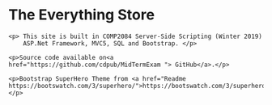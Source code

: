 <h1> The Everything Store </h1>

    <p> This site is built in COMP2084 Server-Side Scripting (Winter 2019) 
		ASP.Net Framework, MVC5, SQL and Bootstrap. </p>

    <p>Source code available on<a href="https://github.com/cdpub/MidTermExam "> GitHub</a>.</p>

    <p>Bootstrap SuperHero Theme from <a href="Readme https://bootswatch.com/3/superhero/">https://bootswatch.com/3/superhero/</a></p>
